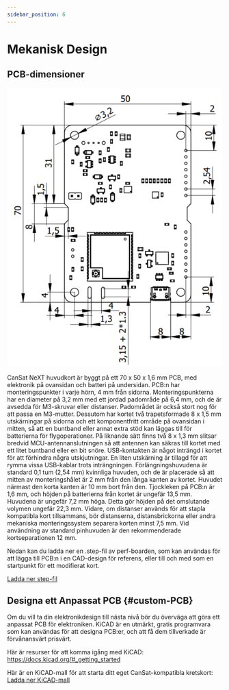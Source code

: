 ```yaml
---
sidebar_position: 6
---
```


# Mekanisk Design

## PCB-dimensioner

![CanSat NeXT board dimensions](./img/PCB_dimensions.png)

CanSat NeXT huvudkort är byggt på ett 70 x 50 x 1,6 mm PCB, med elektronik på ovansidan och batteri på undersidan. PCB:n har monteringspunkter i varje hörn, 4 mm från sidorna. Monteringspunkterna har en diameter på 3,2 mm med ett jordad padområde på 6,4 mm, och de är avsedda för M3-skruvar eller distanser. Padområdet är också stort nog för att passa en M3-mutter. Dessutom har kortet två trapetsformade 8 x 1,5 mm utskärningar på sidorna och ett komponentfritt område på ovansidan i mitten, så att en buntband eller annat extra stöd kan läggas till för batterierna för flygoperationer. På liknande sätt finns två 8 x 1,3 mm slitsar bredvid MCU-antennanslutningen så att antennen kan säkras till kortet med ett litet buntband eller en bit snöre. USB-kontakten är något inträngd i kortet för att förhindra några utskjutningar. En liten utskärning är tillagd för att rymma vissa USB-kablar trots inträngningen. Förlängningshuvudena är standard 0,1 tum (2,54 mm) kvinnliga huvuden, och de är placerade så att mitten av monteringshålet är 2 mm från den långa kanten av kortet. Huvudet närmast den korta kanten är 10 mm bort från den. Tjockleken på PCB:n är 1,6 mm, och höjden på batterierna från kortet är ungefär 13,5 mm. Huvudena är ungefär 7,2 mm höga. Detta gör höjden på det omslutande volymen ungefär 22,3 mm. Vidare, om distanser används för att stapla kompatibla kort tillsammans, bör distanserna, distansbrickorna eller andra mekaniska monteringssystem separera korten minst 7,5 mm. Vid användning av standard pinhuvuden är den rekommenderade kortseparationen 12 mm.

Nedan kan du ladda ner en .step-fil av perf-boarden, som kan användas för att lägga till PCB:n i en CAD-design för referens, eller till och med som en startpunkt för ett modifierat kort.

[Ladda ner step-fil](/assets/3d-files/cansat.step)


## Designa ett Anpassat PCB {#custom-PCB}

Om du vill ta din elektronikdesign till nästa nivå bör du överväga att göra ett anpassat PCB för elektroniken. KiCAD är en utmärkt, gratis programvara som kan användas för att designa PCB:er, och att få dem tillverkade är förvånansvärt prisvärt.

Här är resurser för att komma igång med KiCAD: https://docs.kicad.org/#_getting_started

Här är en KiCAD-mall för att starta ditt eget CanSat-kompatibla kretskort: [Ladda ner KiCAD-mall](/assets/kicad/Breakout-template.zip)